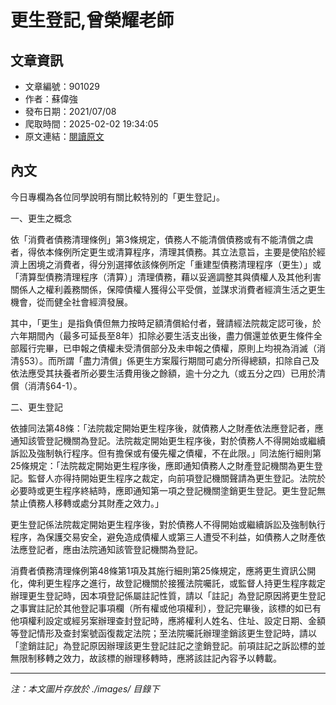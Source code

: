 # 更生登記,曾榮耀老師

## 文章資訊
- 文章編號：901029
- 作者：蘇偉強
- 發布日期：2021/07/08
- 爬取時間：2025-02-02 19:34:05
- 原文連結：[閱讀原文](https://real-estate.get.com.tw/Columns/detail.aspx?no=901029)

## 內文
今日專欄為各位同學說明有關比較特別的「更生登記」。

一、更生之概念

依「消費者債務清理條例」第3條規定，債務人不能清償債務或有不能清償之虞者，得依本條例所定更生或清算程序，清理其債務。其立法意旨，主要是使陷於經濟上困境之消費者，得分別選擇依該條例所定「重建型債務清理程序（更生）」或「清算型債務清理程序（清算）」清理債務，藉以妥適調整其與債權人及其他利害關係人之權利義務關係，保障債權人獲得公平受償，並謀求消費者經濟生活之更生機會，從而健全社會經濟發展。

其中，「更生」是指負債但無力按時足額清償給付者，聲請經法院裁定認可後，於六年期間內（最多可延長至8年）扣除必要生活支出後，盡力償還並依更生條件全部履行完畢，已申報之債權未受清償部分及未申報之債權，原則上均視為消滅（消清§53）。而所謂「盡力清償」係更生方案履行期間可處分所得總額，扣除自己及依法應受其扶養者所必要生活費用後之餘額，逾十分之九（或五分之四）已用於清償（消清§64-1）。

二、更生登記

依據同法第48條：「法院裁定開始更生程序後，就債務人之財產依法應登記者，應通知該管登記機關為登記。法院裁定開始更生程序後，對於債務人不得開始或繼續訴訟及強制執行程序。但有擔保或有優先權之債權，不在此限。」同法施行細則第25條規定：「法院裁定開始更生程序後，應即通知債務人之財產登記機關為更生登記。監督人亦得持開始更生程序之裁定，向前項登記機關聲請為更生登記。法院於必要時或更生程序終結時，應即通知第一項之登記機關塗銷更生登記。更生登記無禁止債務人移轉或處分其財產之效力。」

更生登記係法院裁定開始更生程序後，對於債務人不得開始或繼續訴訟及強制執行程序，為保護交易安全，避免造成債權人或第三人遭受不利益，如債務人之財產依法應登記者，應由法院通知該管登記機關為登記。

消費者債務清理條例第48條第1項及其施行細則第25條規定，應將更生資訊公開化，俾利更生程序之進行，故登記機關於接獲法院囑託，或監督人持更生程序裁定辦理更生登記時，因本項登記係屬註記性質，請以「註記」為登記原因將更生登記之事實註記於其他登記事項欄（所有權或他項權利），登記完畢後，該標的如已有他項權利設定或經另案辦理查封登記時，應將權利人姓名、住址、設定日期、金額等登記情形及查封案號函復裁定法院；至法院囑託辦理塗銷該更生登記時，請以「塗銷註記」為登記原因辦理該更生登記註記之塗銷登記。前項註記之訴訟標的並無限制移轉之效力，故該標的辦理移轉時，應將該註記內容予以轉載。

---
*注：本文圖片存放於 ./images/ 目錄下*
